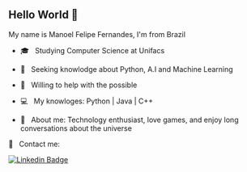 

## Hello World 👋
 My name is Manoel Felipe Fernandes, I'm from Brazil

- :mortar_board:  &nbsp; Studying Computer Science at Unifacs

- :scroll: &nbsp; Seeking knowlodge about Python, A.I and Machine Learning 

- :bell: &nbsp; Willing to help with the possible

- :computer: &nbsp; My knowloges: Python | Java | C++ 
 
- 💬  &nbsp; About me: Technology enthusiast, love games, and enjoy long conversations about the universe
 
 :email: &nbsp; Contact me: <br/>
 
 [![Linkedin Badge](https://img.shields.io/badge/-ManoelFernandes-blue?style=flat-square&logo=Linkedin&logoColor=white&link=https://www.linkedin.com/in/manoel-fernandes-b366161ab/)](https://www.linkedin.com/in/manoel-fernandes-b366161ab/) 
<!--  [![Gmail Badge](https://img.shields.io/badge/-manoelfelipefern@gmail.com-c14438?style=flat-square&logo=Gmail&logoColor=white&link=mailto:manoelfelipefern@gmail.com)](mailto:manoelfelipefern@gmail.com)  -->
 

